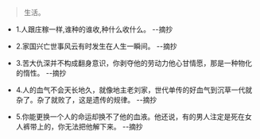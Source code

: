 >生活。

- 1.人跟庄稼一样,谁种的谁收,种什么收什么。 --摘抄

- 2.家国兴亡世事风云有时发生在人生一瞬间。 --摘抄

- 3.苦大仇深并不构成翻身意识，你剥夺他的劳动力他心甘情愿，那是一种物化的惰性。 --摘抄

- 4.人的血气不会天长地久，就像地主老刘家，世代单传的好血气到沉草一代就杂了。杂了就败了，这是遗传的规律。 --摘抄

- 5.你能更换一个人的命运却换不了他的血液。他还说，有的男人注定是死在女人裤带上的，你无法把他解下来。 --摘抄
